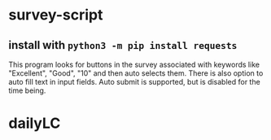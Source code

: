 # survey-script

## install with `python3 -m pip install requests`

This program looks for buttons in the survey associated with keywords like "Excellent", "Good", "10" and then auto selects them.
There is also option to auto fill text in input fields.
Auto submit is supported, but is disabled for the time being.
# dailyLC
